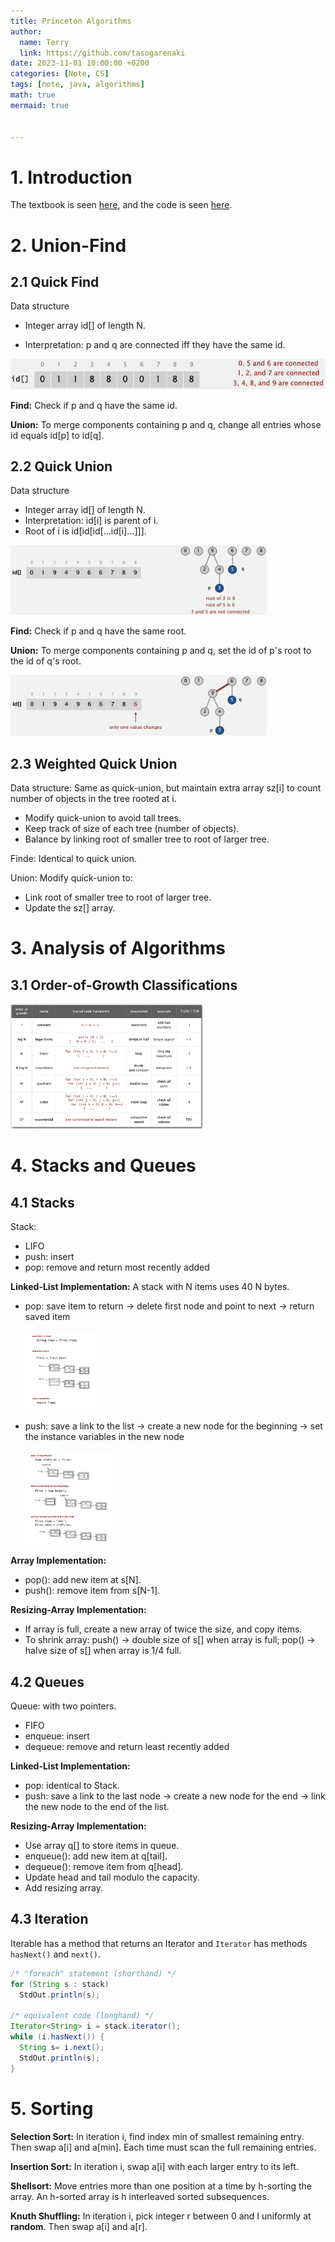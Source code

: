 ```yaml
---
title: Princeton Algorithms
author:
  name: Terry
  link: https://github.com/tasogarenaki
date: 2023-11-01 10:00:00 +0200
categories: [Note, CS]
tags: [note, java, algorithms]
math: true
mermaid: true


---
```




# 1. Introduction

The textbook is seen [here](https://algs4.cs.princeton.edu/home/), and the code is seen [here](https://algs4.cs.princeton.edu/code/).

# 2. Union-Find

## 2.1 Quick Find

Data structure

- Integer array id[] of length N.

- Interpretation: p and q are connected iff they have the same id.

<img src="https://github.com/tasogarenaki/tasogarenaki.github.io/blob/main/pics/algorithms/part_i/quickfind1.png?raw=true" alt="quickfind1" style="zoom:70%;" />

**Find:** Check if p and q have the same id.

**Union:** To merge components containing p and q, change all entries whose id equals id[p] to id[q].

## 2.2 Quick Union

Data structure

- Integer array id[] of length N. 
- Interpretation: id[i] is parent of i. 
- Root of i is id[id[id[...id[i]...]]].

<img src="https://github.com/tasogarenaki/tasogarenaki.github.io/blob/main/pics/algorithms/part_i/quickunion1.png?raw=true" alt="quickunion1" style="zoom:40%;" />

**Find:** Check if p and q have the same root.

**Union:** To merge components containing p and q, set the id of p's root to the id of q's root.

<img src="https://github.com/tasogarenaki/tasogarenaki.github.io/blob/main/pics/algorithms/part_i/quickunion2.png?raw=true" alt="quickunion2" style="zoom:40%;" />

## 2.3 Weighted Quick Union

Data structure: Same as quick-union, but maintain extra array sz[i] to count number of objects in the tree rooted at i.

- Modify quick-union to avoid tall trees.
- Keep track of size of each tree (number of objects). 
- Balance by linking root of smaller tree to root of larger tree.

Finde: Identical to quick union.

Union: Modify quick-union to:

- Link root of smaller tree to root of larger tree. 
- Update the sz[] array.

# 3. Analysis of Algorithms

## 3.1 Order-of-Growth Classifications 

<img src="https://github.com/tasogarenaki/tasogarenaki.github.io/blob/main/pics/algorithms/part_i/orderofgrowth.png?raw=true" alt="orderofgrowth" style="zoom:30%;" />

# 4. Stacks and Queues

## 4.1 Stacks

Stack: 

- LIFO
- push: insert
- pop: remove and return most recently added

**Linked-List Implementation:** A stack with N items uses 40 N bytes.

- pop: save item to return $\rightarrow$ delete first node and point to next $\rightarrow$ return saved item

  <img src="https://github.com/tasogarenaki/tasogarenaki.github.io/blob/main/pics/algorithms/part_i/stack_linked_pop.png?raw=true" alt="stack_linked_pop" style="zoom:30%;" />

- push: save a link to the list $\rightarrow$ create a new node for the beginning $\rightarrow$ set the instance variables in the new node

  <img src="https://github.com/tasogarenaki/tasogarenaki.github.io/blob/main/pics/algorithms/part_i/stack_linked_push.png?raw=true" alt="stack_linked_push" style="zoom:30%;" />

**Array Implementation:**

- pop(): add new item at s[N].
- push(): remove item from s[N-1].

**Resizing-Array Implementation:** 

- If array is full, create a new array of twice the size, and copy items.
- To shrink array: push() $\rightarrow$ double size of s[] when array is full; pop() $\rightarrow$ halve size of s[] when array is 1/4 full.

## 4.2 Queues

Queue: with two pointers.

- FIFO
- enqueue: insert
- dequeue: remove and return least recently added

**Linked-List Implementation:** 

- pop: identical to Stack.
- push: save a link to the last node $\rightarrow$ create a new node for the end $\rightarrow$ link the new node to the end of the list.

**Resizing-Array Implementation:** 

- Use array q[] to store items in queue.
- enqueue(): add new item at q[tail].
- dequeue(): remove item from q[head].
- Update head and tail modulo the capacity.
- Add resizing array.

## 4.3 Iteration

Iterable has a method that returns an Iterator and `Iterator` has methods `hasNext()` and `next()`.

```java
/* "foreach" statement (shorthand) */
for (String s : stack) 
  StdOut.println(s);

/* equivalent code (longhand) */
Iterator<String> i = stack.iterator();
while (i.hasNext()) {
  String s= i.next();
  StdOut.println(s);
}
```

# 5. Sorting

**Selection Sort:** In iteration i, find index min of smallest remaining entry. Then swap a[i] and a[min]. Each time must scan the full remaining entries.

**Insertion Sort:** In iteration i, swap a[i] with each larger entry to its left.

**Shellsort:** Move entries more than one position at a time by h-sorting the array. An h-sorted array is h interleaved sorted subsequences.

**Knuth Shuffling:** In iteration i, pick integer r between 0 and I uniformly at **random**. Then swap a[i] and a[r].

 































